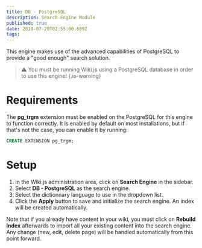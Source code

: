 ```yaml
---
title: DB - PostgreSQL
description: Search Engine Module
published: true
date: 2019-07-20T02:55:00.609Z
tags: 
---
```


This engine makes use of the advanced capabilities of PostgreSQL to provide a "good enough" search solution.

> :warning: You must be running Wiki.js using a PostgreSQL database in order to use this engine!
{.is-warning}

# Requirements

The **pg_trgm** extension must be enabled on the PostgreSQL for this engine to function correctly. It is enabled by default on most installations, but if that's not the case, you can enable it by running:

```sql
CREATE EXTENSION pg_trgm;
```

# Setup

1. In the Wiki.js administration area, click on **Search Engine** in the sidebar.
1. Select **DB - PostgreSQL** as the search engine.
1. Select the dictionnary language to use in the dropdown list.
1. Click the **Apply** button to save and initialize the search engine. An index will be created automatically.

Note that if you already have content in your wiki, you must click on **Rebuild Index** afterwards to import all your existing content into the search engine. Any change (new, edit, delete page) will be handled automatically from this point forward.